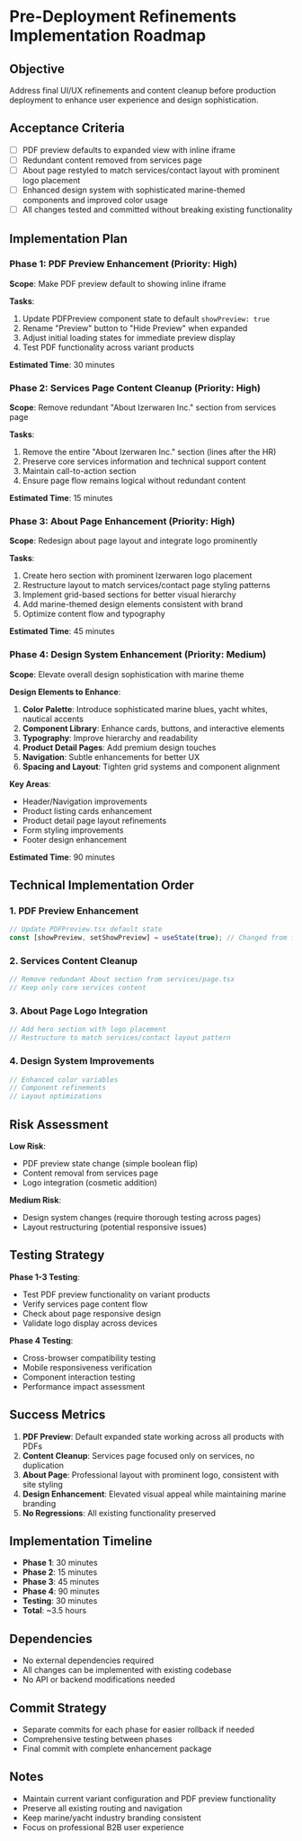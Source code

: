 # Pre-Deployment Refinements Implementation Roadmap

## Objective

Address final UI/UX refinements and content cleanup before production deployment
to enhance user experience and design sophistication.

## Acceptance Criteria

- [ ] PDF preview defaults to expanded view with inline iframe
- [ ] Redundant content removed from services page
- [ ] About page restyled to match services/contact layout with prominent logo
      placement
- [ ] Enhanced design system with sophisticated marine-themed components and
      improved color usage
- [ ] All changes tested and committed without breaking existing functionality

## Implementation Plan

### Phase 1: PDF Preview Enhancement (Priority: High)

**Scope**: Make PDF preview default to showing inline iframe

**Tasks**:

1. Update PDFPreview component state to default `showPreview: true`
2. Rename "Preview" button to "Hide Preview" when expanded
3. Adjust initial loading states for immediate preview display
4. Test PDF functionality across variant products

**Estimated Time**: 30 minutes

### Phase 2: Services Page Content Cleanup (Priority: High)

**Scope**: Remove redundant "About Izerwaren Inc." section from services page

**Tasks**:

1. Remove the entire "About Izerwaren Inc." section (lines after the HR)
2. Preserve core services information and technical support content
3. Maintain call-to-action section
4. Ensure page flow remains logical without redundant content

**Estimated Time**: 15 minutes

### Phase 3: About Page Enhancement (Priority: High)

**Scope**: Redesign about page layout and integrate logo prominently

**Tasks**:

1. Create hero section with prominent Izerwaren logo placement
2. Restructure layout to match services/contact page styling patterns
3. Implement grid-based sections for better visual hierarchy
4. Add marine-themed design elements consistent with brand
5. Optimize content flow and typography

**Estimated Time**: 45 minutes

### Phase 4: Design System Enhancement (Priority: Medium)

**Scope**: Elevate overall design sophistication with marine theme

**Design Elements to Enhance**:

1. **Color Palette**: Introduce sophisticated marine blues, yacht whites,
   nautical accents
2. **Component Library**: Enhance cards, buttons, and interactive elements
3. **Typography**: Improve hierarchy and readability
4. **Product Detail Pages**: Add premium design touches
5. **Navigation**: Subtle enhancements for better UX
6. **Spacing and Layout**: Tighten grid systems and component alignment

**Key Areas**:

- Header/Navigation improvements
- Product listing cards enhancement
- Product detail page layout refinements
- Form styling improvements
- Footer design enhancement

**Estimated Time**: 90 minutes

## Technical Implementation Order

### 1. PDF Preview Enhancement

```typescript
// Update PDFPreview.tsx default state
const [showPreview, setShowPreview] = useState(true); // Changed from false
```

### 2. Services Content Cleanup

```typescript
// Remove redundant About section from services/page.tsx
// Keep only core services content
```

### 3. About Page Logo Integration

```typescript
// Add hero section with logo placement
// Restructure to match services/contact layout pattern
```

### 4. Design System Improvements

```typescript
// Enhanced color variables
// Component refinements
// Layout optimizations
```

## Risk Assessment

**Low Risk**:

- PDF preview state change (simple boolean flip)
- Content removal from services page
- Logo integration (cosmetic addition)

**Medium Risk**:

- Design system changes (require thorough testing across pages)
- Layout restructuring (potential responsive issues)

## Testing Strategy

**Phase 1-3 Testing**:

- Test PDF preview functionality on variant products
- Verify services page content flow
- Check about page responsive design
- Validate logo display across devices

**Phase 4 Testing**:

- Cross-browser compatibility testing
- Mobile responsiveness verification
- Component interaction testing
- Performance impact assessment

## Success Metrics

1. **PDF Preview**: Default expanded state working across all products with PDFs
2. **Content Cleanup**: Services page focused only on services, no duplication
3. **About Page**: Professional layout with prominent logo, consistent with site
   styling
4. **Design Enhancement**: Elevated visual appeal while maintaining marine
   branding
5. **No Regressions**: All existing functionality preserved

## Implementation Timeline

- **Phase 1**: 30 minutes
- **Phase 2**: 15 minutes
- **Phase 3**: 45 minutes
- **Phase 4**: 90 minutes
- **Testing**: 30 minutes
- **Total**: ~3.5 hours

## Dependencies

- No external dependencies required
- All changes can be implemented with existing codebase
- No API or backend modifications needed

## Commit Strategy

- Separate commits for each phase for easier rollback if needed
- Comprehensive testing between phases
- Final commit with complete enhancement package

## Notes

- Maintain current variant configuration and PDF preview functionality
- Preserve all existing routing and navigation
- Keep marine/yacht industry branding consistent
- Focus on professional B2B user experience
